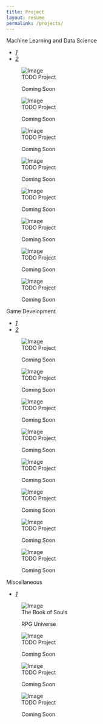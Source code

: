 ```yaml
---
title: Project
layout: resume
permalink: /projects/
---
```


<div class="section" id="portfolio">
  <div class="container">
    <div class="row">
      <div class="col-md-12 ml-auto mr-auto">
        <div class="h1 text-center mb-4 title" style="text-align: left;">
          Machine Learning and Data Science
        </div>
        <div class="nav-align-center">
          <ul class="nav nav-pills nav-pills-primary" role="tablist">
            <li class="nav-item"><a class="nav-link active" data-toggle="tab" href="#data_science_part1" role="tablist"><i>1</i></a></li>
            <li class="nav-item"><a class="nav-link" data-toggle="tab" href="#data_science_part2" role="tablist"><i>2</i></a></li>
          </ul>
        </div>
      </div>
    </div>
    <div class="tab-content gallery mt-4">
      <div class="tab-pane active" id="data_science_part1">
        <div class="ml-auto mr-auto">
          <div class="row">
            <div class="col-md-6">
              <div class="cc-porfolio-image img-raised" data-aos="fade-up" data-aos-anchor-placement="top-bottom">
                <figure class="cc-effect">
                  <img src="/assets/images/working_in_progress.jpg" alt="Image"/>
                  <figcaption>
                    <a href="../404.html"></a>
                    <div class="h4">TODO Project</div>
                    <p>Coming Soon</p>
                  </figcaption>
                </figure>
              </div>
              <div class="cc-porfolio-image img-raised" data-aos="fade-up" data-aos-anchor-placement="top-bottom">
                <figure class="cc-effect">
                  <img src="/assets/images/working_in_progress.jpg" alt="Image"/>
                  <figcaption>
                    <a href="../404.html"></a>
                    <div class="h4">TODO Project</div>
                    <p>Coming Soon</p>
                  </figcaption>
                </figure>
              </div>
            </div>
            <div class="col-md-6">
              <div class="cc-porfolio-image img-raised" data-aos="fade-up" data-aos-anchor-placement="top-bottom">
                <figure class="cc-effect">
                  <img src="/assets/images/working_in_progress.jpg" alt="Image"/>
                  <figcaption>
                    <a href="../404.html"></a>
                    <div class="h4">TODO Project</div>
                    <p>Coming Soon</p>
                  </figcaption>
                </figure>
              </div>
              <div class="cc-porfolio-image img-raised" data-aos="fade-up" data-aos-anchor-placement="top-bottom">
                <figure class="cc-effect">
                  <img src="/assets/images/working_in_progress.jpg" alt="Image"/>
                  <figcaption>
                    <a href="../404.html"></a>
                    <div class="h4">TODO Project</div>
                    <p>Coming Soon</p>
                  </figcaption>
                </figure>
              </div>
            </div>
          </div>
        </div>
      </div>
      <div class="tab-pane" id="data_science_part2" role="tabpanel">
        <div class="ml-auto mr-auto">
          <div class="row">
            <div class="col-md-6">
              <div class="cc-porfolio-image img-raised" data-aos="fade-up" data-aos-anchor-placement="top-bottom">
                <figure class="cc-effect"><img src="/assets/images/working_in_progress_2.jpg" alt="Image"/>
                  <figcaption>
                    <a href="../404.html"></a>
                    <div class="h4">TODO Project</div>
                    <p>Coming Soon</p>
                  </figcaption>
                </figure>
              </div>
              <div class="cc-porfolio-image img-raised" data-aos="fade-up" data-aos-anchor-placement="top-bottom">
                <figure class="cc-effect"><img src="/assets/images/working_in_progress_2.jpg" alt="Image"/>
                  <figcaption>
                    <a href="../404.html"></a>
                    <div class="h4">TODO Project</div>
                    <p>Coming Soon</p>
                  </figcaption>
                </figure>
              </div>
            </div>
            <div class="col-md-6">
              <div class="cc-porfolio-image img-raised" data-aos="fade-up" data-aos-anchor-placement="top-bottom">
                <figure class="cc-effect"><img src="/assets/images/working_in_progress_2.jpg" alt="Image"/>
                  <figcaption>
                    <a href="../404.html"></a>
                    <div class="h4">TODO Project</div>
                    <p>Coming Soon</p>
                  </figcaption>
                </figure>
              </div>
              <div class="cc-porfolio-image img-raised" data-aos="fade-up" data-aos-anchor-placement="top-bottom">
                <figure class="cc-effect"><img src="/assets/images/working_in_progress_2.jpg" alt="Image"/>
                  <figcaption>
                    <div class="h4">TODO Project</div>
                    <p>Coming Soon</p>
                  </figcaption>
                </figure>
              </div>
            </div>
          </div>
        </div>
      </div>
    </div>
  </div>
</div>


<div class="section" id="portfolio">
  <div class="container">
    <div class="row">
      <div class="col-md-6 ml-auto mr-auto">
        <div class="h1 text-center mb-4 title" style="text-align: left;">
          Game Development
        </div>
        <div class="nav-align-center">
          <ul class="nav nav-pills nav-pills-primary" role="tablist">
            <li class="nav-item"><a class="nav-link active" data-toggle="tab" href="#game_development1" role="tablist"><i>1</i></a></li>
            <li class="nav-item"><a class="nav-link" data-toggle="tab" href="#game_development2" role="tablist"><i>2</i></a></li>
          </ul>
        </div>
      </div>
    </div>
    <div class="tab-content gallery mt-5">
      <div class="tab-pane active" id="game_development1">
        <div class="ml-auto mr-auto">
          <div class="row">
            <div class="col-md-6">
              <div class="cc-porfolio-image img-raised" data-aos="fade-up" data-aos-anchor-placement="top-bottom">
                <figure class="cc-effect"><img src="/assets/images/working_in_progress.jpg" alt="Image"/>
                  <figcaption>
                    <a href="../404.html"></a>
                    <div class="h4">TODO Project</div>
                    <p>Coming Soon</p>
                  </figcaption>
                </figure>
              </div>
              <div class="cc-porfolio-image img-raised" data-aos="fade-up" data-aos-anchor-placement="top-bottom">
                <figure class="cc-effect"><img src="/assets/images/working_in_progress.jpg" alt="Image"/>
                  <figcaption>
                    <a href="../404.html"></a>
                    <div class="h4">TODO Project</div>
                    <p>Coming Soon</p>
                  </figcaption>
                </figure>
              </div>
            </div>
            <div class="col-md-6">
              <div class="cc-porfolio-image img-raised" data-aos="fade-up" data-aos-anchor-placement="top-bottom">
                <figure class="cc-effect"><img src="/assets/images/working_in_progress.jpg" alt="Image"/>
                  <figcaption>
                    <a href="../404.html"></a>
                    <div class="h4">TODO Project</div>
                    <p>Coming Soon</p>
                  </figcaption>
                </figure>
              </div>
              <div class="cc-porfolio-image img-raised" data-aos="fade-up" data-aos-anchor-placement="top-bottom">
                <figure class="cc-effect"><img src="/assets/images/working_in_progress.jpg" alt="Image"/>
                  <figcaption>
                    <a href="../404.html"></a>
                    <div class="h4">TODO Project</div>
                    <p>Coming Soon</p>
                  </figcaption>
                </figure>
              </div>
            </div>
          </div>
        </div>
      </div>
      <div class="tab-pane" id="game_development2" role="tabpanel">
        <div class="ml-auto mr-auto">
          <div class="row">
            <div class="col-md-6">
              <div class="cc-porfolio-image img-raised" data-aos="fade-up" data-aos-anchor-placement="top-bottom">
                <figure class="cc-effect"><img src="/assets/images/working_in_progress_2.jpg" alt="Image"/>
                  <figcaption>
                    <a href="../404.html"></a>
                    <div class="h4">TODO Project</div>
                    <p>Coming Soon</p>
                  </figcaption>
                </figure>
              </div>
              <div class="cc-porfolio-image img-raised" data-aos="fade-up" data-aos-anchor-placement="top-bottom">
                <figure class="cc-effect"><img src="/assets/images/working_in_progress_2.jpg" alt="Image"/>
                  <figcaption>
                    <a href="../404.html"></a>
                    <div class="h4">TODO Project</div>
                    <p>Coming Soon</p>
                  </figcaption>
                </figure>
              </div>
            </div>
            <div class="col-md-6">
              <div class="cc-porfolio-image img-raised" data-aos="fade-up" data-aos-anchor-placement="top-bottom">
                <figure class="cc-effect"><img src="/assets/images/working_in_progress_2.jpg" alt="Image"/>
                  <figcaption>
                    <a href="../404.html"></a>
                    <div class="h4">TODO Project</div>
                    <p>Coming Soon</p>
                  </figcaption>
                </figure>
              </div>
              <div class="cc-porfolio-image img-raised" data-aos="fade-up" data-aos-anchor-placement="top-bottom">
                <figure class="cc-effect"><img src="/assets/images/working_in_progress_2.jpg" alt="Image"/>
                  <figcaption>
                    <a href="../404.html"></a>
                    <div class="h4">TODO Project</div>
                    <p>Coming Soon</p>
                  </figcaption>
                </figure>
              </div>
            </div>
          </div>
        </div>
      </div>
    </div>
  </div>
</div>

<div class="section" id="portfolio">
  <div class="container">
    <div class="row">
      <div class="col-md-6 ml-auto mr-auto">
        <div class="h1 text-center mb-4 title" style="text-align: left;">
          Miscellaneous
        </div>
        <div class="nav-align-center">
          <ul class="nav nav-pills nav-pills-primary" role="tablist">
            <li class="nav-item"><a class="nav-link active" data-toggle="tab" href="#miscellaneous1" role="tablist"><i>1</i></a></li>
          </ul>
        </div>
      </div>
    </div>
    <div class="tab-content gallery mt-5">
      <div class="tab-pane active" id="miscellaneous1">
        <div class="ml-auto mr-auto">
          <div class="row">
            <div class="col-md-6">
              <div class="cc-porfolio-image img-raised" data-aos="fade-up" data-aos-anchor-placement="top-bottom">
                <figure class="cc-effect"><img src="/assets/images/project-legacy_of_reality.jpg" alt="Image"/>
                  <figcaption>
                    <a href="the_book_of_souls"></a>
                    <div class="h4">The Book of Souls</div>
                    <p>RPG Universe</p>
                  </figcaption>
                </figure>
              </div>
              <div class="cc-porfolio-image img-raised" data-aos="fade-up" data-aos-anchor-placement="top-bottom">
                <figure class="cc-effect"><img src="/assets/images/working_in_progress.jpg" alt="Image"/>
                  <figcaption>
                    <a href="../404.html"></a>
                    <div class="h4">TODO Project</div>
                    <p>Coming Soon</p>
                  </figcaption>
                </figure>
              </div>
            </div>
            <div class="col-md-6">
              <div class="cc-porfolio-image img-raised" data-aos="fade-up" data-aos-anchor-placement="top-bottom">
                <figure class="cc-effect"><img src="/assets/images/working_in_progress.jpg" alt="Image"/>
                  <figcaption>
                    <a href="../404.html"></a>
                    <div class="h4">TODO Project</div>
                    <p>Coming Soon</p>
                  </figcaption>
                </figure>
              </div>
              <div class="cc-porfolio-image img-raised" data-aos="fade-up" data-aos-anchor-placement="top-bottom">
                <figure class="cc-effect"><img src="/assets/images/working_in_progress.jpg" alt="Image"/>
                  <figcaption>
                    <a href="../404.html"></a>
                    <div class="h4">TODO Project</div>
                    <p>Coming Soon</p>
                  </figcaption>
                </figure>
              </div>
            </div>
          </div>
        </div>
      </div>
    </div>
  </div>
</div>